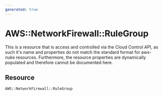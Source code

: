 ```yaml
---
generated: true
---
```


# AWS::NetworkFirewall::RuleGroup
This is a resource that is access and controlled via the Cloud Control API, as such it's name
and properties do not match the standard format for aws-nuke resources. Furthermore, the resource properties are
dynamically populated and therefore cannot be documented here.

## Resource

```text
AWS::NetworkFirewall::RuleGroup
```



